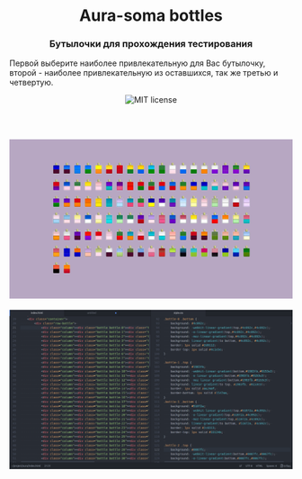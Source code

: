 <h1 align="center">Aura-soma bottles</h1>
<h3 align="center">Бутылочки для прохождения тестирования</h3>
<p>Первой выберите наиболее привлекательную для Вас бутылочку,
второй - наиболее привлекательную из оставшихся, так же третью и четвертую.</p>

<div align="center">
  <!-- License -->
 <img src="https://img.shields.io/badge/license-MIT-blue.svg?style=flat-square" alt="MIT license" />
</div>

<br><br>

<div align="center">
<a href="/img/screenshot-bottles.png" target="_blank"><img src="/img/screenshot-bottles.png" alt="Пример отображения"></a>
<br><br>
<a href="/img/screenshot-code.png" target="_blank"><img src="/img/screenshot-code.png" alt="HTML5"></a>
</div>
